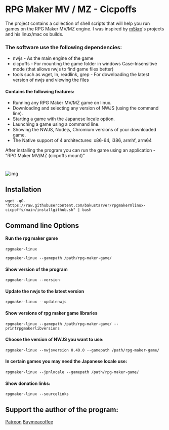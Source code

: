 #  RPG Maker MV / MZ - Cicpoffs
The project contains a collection of shell scripts that will help you run games on the RPG Maker MV/MZ engine.
I was inspired by [m5kro](https://github.com/m5kro)'s projects and his linux/mac os builds.

### The software use the following dependencies:
- nwjs - As the main engine of the game
- cicpoffs - For mounting the game folder in windows Case-Insensitive mode (that allows nwjs to find game files better)
- tools such as wget, ln, readlink, grep - For downloading the latest version of nwjs and viewing the files

#### Contains the following features:
- Running any RPG Maker MV/MZ game on linux.
- Downloading and selecting any version of NWJS (using the command line).
- Starting a game with the Japanese locale option.
- Launching a game using a command line.
- Showing the NWJS, Nodejs, Chromium versions of your downloaded game.
- The Native support of 4 architectures: x86-64, i386, armhf, arm64 



After installing the program you can run the game using an application - "RPG Maker MV/MZ (cicpoffs mount)"

#
![img](https://github.com/bakustarver/rpgmakermlinux-cicpoffs/assets/66978329/4d55e52a-fe6d-44a5-a7bb-9380218d16f1)


## Installation
```
wget -qO- "https://raw.githubusercontent.com/bakustarver/rpgmakermlinux-cicpoffs/main/installgithub.sh" | bash
```

## Command line Options

#### Run the rpg maker game
```
rpgmaker-linux 
```

```
rpgmaker-linux --gamepath /path/rpg-maker-game/
```
#### Show version of the program
```
rpgmaker-linux --version
```

#### Update the nwjs to the latest version
```
rpgmaker-linux --updatenwjs
```

#### Show versions of rpg maker game libraries
```
rpgmaker-linux --gamepath /path/rpg-maker-game/ --printrpgmakerlibversions
```

#### Choose the version of NWJS you want to use:
```
rpgmaker-linux --nwjsversion 0.40.0 --gamepath /path/rpg-maker-game/
```
#### In certain games you may need the Japanese locale use:
```
rpgmaker-linux --jpnlocale --gamepath /path/rpg-maker-game/
```
#### Show donation links:
```
rpgmaker-linux --sourcelinks
```

## Support the author of the program:
[Patreon](https://www.patreon.com/user/about?u=121421184)
[Buymeacoffee](https://www.buymeacoffee.com/rpgmakerlinux)





























##















